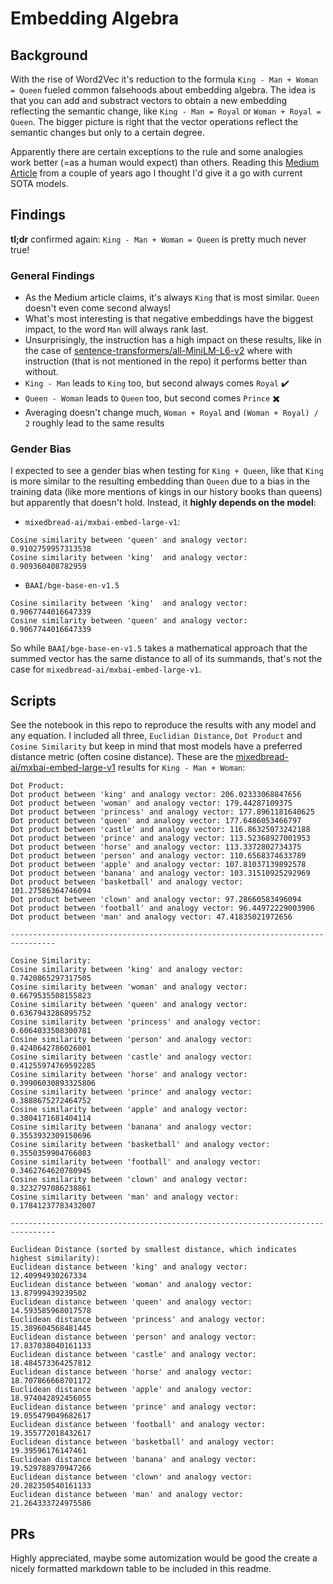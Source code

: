 # Embedding Algebra

## Background 
With the rise of Word2Vec it's reduction to the formula `King - Man + Woman = Queen` fueled common falsehoods about embedding algebra.
The idea is that you can add and substract vectors to obtain a new embedding reflecting the semantic change, like `King - Man = Royal` or `Woman + Royal = Queen`. The bigger picture is right that the vector operations reflect the semantic changes but only to a certain degree. 

Apparently there are certain exceptions to the rule and some analogies work better (=as a human would expect) than others. 
Reading this [Medium Article](https://blog.esciencecenter.nl/king-man-woman-king-9a7fd2935a85) from a couple of years ago I thought I'd give it a go with current SOTA models.

## Findings 
**tl;dr** confirmed again: `King - Man + Woman = Queen` is pretty much never true!

### General Findings
- As the Medium article claims, it's always `King` that is most similar. `Queen` doesn't even come second always! 
- What's most interesting is that negative embeddings have the biggest impact, to the word `Man` will always rank last. 
- Unsurprisingly, the instruction has a high impact on these results, like in the case of [sentence-transformers/all-MiniLM-L6-v2](https://huggingface.co/sentence-transformers/all-MiniLM-L6-v2) where with instruction (that is not mentioned in the repo) it performs better than without.
- `King - Man` leads to `King` too, but second always comes `Royal` ✔️
- `Queen - Woman` leads to `Queen` too, but second comes `Prince` ✖️
- Averaging doesn't change much, `Woman + Royal` and `(Woman + Royal) / 2` roughly lead to the same results

### Gender Bias
I expected to see a gender bias when testing for `King + Queen`, like that `King` is more similar to the resulting embedding than `Queen` due to a bias in the training data (like more mentions of kings in our history books than queens) but apparently that doesn't hold. Instead, it **highly depends on the model**:
- `mixedbread-ai/mxbai-embed-large-v1`:
```
Cosine similarity between 'queen' and analogy vector: 0.9102759957313538
Cosine similarity between 'king'  and analogy vector: 0.909360408782959
```
- `BAAI/bge-base-en-v1.5`
```
Cosine similarity between 'king'  and analogy vector: 0.9067744016647339
Cosine similarity between 'queen' and analogy vector: 0.9067744016647339
```
So while `BAAI/bge-base-en-v1.5` takes a mathematical approach that the summed vector has the same distance to all of its summands, that's not the case for `mixedbread-ai/mxbai-embed-large-v1`.

## Scripts
See the notebook in this repo to reproduce the results with any model and any equation. I included all three, `Euclidian Distance`, `Dot Product` and `Cosine Similarity` but keep in mind that most models have a preferred distance metric (often cosine distance). These are the [mixedbread-ai/mxbai-embed-large-v1](https://huggingface.co/mixedbread-ai/mxbai-embed-large-v1) results for `King - Man + Woman`:

```
Dot Product:
Dot product between 'king' and analogy vector: 206.02333068847656
Dot product between 'woman' and analogy vector: 179.44287109375
Dot product between 'princess' and analogy vector: 177.8961181640625
Dot product between 'queen' and analogy vector: 177.6486053466797
Dot product between 'castle' and analogy vector: 116.86325073242188
Dot product between 'prince' and analogy vector: 113.52368927001953
Dot product between 'horse' and analogy vector: 113.3372802734375
Dot product between 'person' and analogy vector: 110.6568374633789
Dot product between 'apple' and analogy vector: 107.81037139892578
Dot product between 'banana' and analogy vector: 103.31510925292969
Dot product between 'basketball' and analogy vector: 101.27586364746094
Dot product between 'clown' and analogy vector: 97.28660583496094
Dot product between 'football' and analogy vector: 96.44972229003906
Dot product between 'man' and analogy vector: 47.41835021972656

--------------------------------------------------------------------------------

Cosine Similarity:
Cosine similarity between 'king' and analogy vector: 0.7420865297317505
Cosine similarity between 'woman' and analogy vector: 0.6679535508155823
Cosine similarity between 'queen' and analogy vector: 0.6367943286895752
Cosine similarity between 'princess' and analogy vector: 0.6064033508300781
Cosine similarity between 'person' and analogy vector: 0.4240642786026001
Cosine similarity between 'castle' and analogy vector: 0.41255974769592285
Cosine similarity between 'horse' and analogy vector: 0.39906030893325806
Cosine similarity between 'prince' and analogy vector: 0.3888675272464752
Cosine similarity between 'apple' and analogy vector: 0.3804171681404114
Cosine similarity between 'banana' and analogy vector: 0.3553932309150696
Cosine similarity between 'basketball' and analogy vector: 0.3550359904766083
Cosine similarity between 'football' and analogy vector: 0.3462764620780945
Cosine similarity between 'clown' and analogy vector: 0.3232797086238861
Cosine similarity between 'man' and analogy vector: 0.17841237783432007

--------------------------------------------------------------------------------

Euclidean Distance (sorted by smallest distance, which indicates highest similarity):
Euclidean distance between 'king' and analogy vector: 12.40994930267334
Euclidean distance between 'woman' and analogy vector: 13.87999439239502
Euclidean distance between 'queen' and analogy vector: 14.593585968017578
Euclidean distance between 'princess' and analogy vector: 15.389604568481445
Euclidean distance between 'person' and analogy vector: 17.837038040161133
Euclidean distance between 'castle' and analogy vector: 18.484573364257812
Euclidean distance between 'horse' and analogy vector: 18.707866668701172
Euclidean distance between 'apple' and analogy vector: 18.974042892456055
Euclidean distance between 'prince' and analogy vector: 19.055479049682617
Euclidean distance between 'football' and analogy vector: 19.355772018432617
Euclidean distance between 'basketball' and analogy vector: 19.39596176147461
Euclidean distance between 'banana' and analogy vector: 19.529788970947266
Euclidean distance between 'clown' and analogy vector: 20.282350540161133
Euclidean distance between 'man' and analogy vector: 21.264333724975586
```

## PRs
Highly appreciated, maybe some automization would be good the create a nicely formatted markdown table to be included in this readme.





